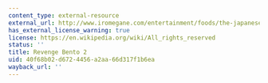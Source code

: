```yaml
---
content_type: external-resource
external_url: http://www.iromegane.com/entertainment/foods/the-japanese-wives-revenge-bento-after-the-fight-shikaeshi-bento/
has_external_license_warning: true
license: https://en.wikipedia.org/wiki/All_rights_reserved
status: ''
title: Revenge Bento 2
uid: 40f68b02-d672-4456-a2aa-66d317f1b6ea
wayback_url: ''
---
```

